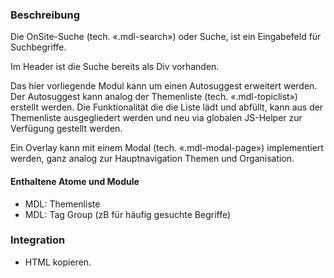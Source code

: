 ### Beschreibung
 
Die OnSite-Suche (tech. «.mdl-search») oder Suche, ist ein Eingabefeld für Suchbegriffe. 
 
Im Header ist die Suche bereits als Div vorhanden.
 
Das hier vorliegende Modul kann um einen Autosuggest erweitert werden. Der Autosuggest kann analog der Themenliste (tech. «.mdl-topiclist») erstellt werden. Die Funktionalität die die Liste lädt und abfüllt, kann aus der Themenliste ausgegliedert werden und neu via globalen JS-Helper zur Verfügung gestellt werden.
 
Ein Overlay kann mit einem Modal (tech. «.mdl-modal-page») implementiert werden, ganz analog zur Hauptnavigation Themen und Organisation.
 
#### Enthaltene Atome und Module
* MDL: Themenliste
* MDL: Tag Group (zB für häufig gesuchte Begriffe)
 
### Integration
* HTML kopieren.
 
